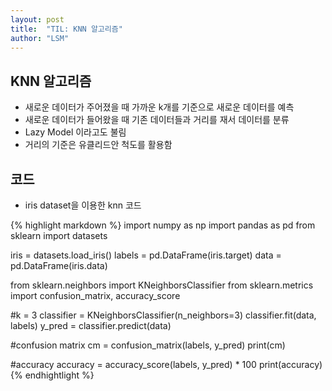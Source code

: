 ```yaml
---
layout: post
title:  "TIL: KNN 알고리즘"
author: "LSM"
---
```

## KNN 알고리즘
- 새로운 데이터가 주어졌을 때 가까운 k개를 기준으로 새로운 데이터를 예측
- 새로운 데이터가 들어왔을 때 기존 데이터들과 거리를 재서 데이터를 분류
- Lazy Model 이라고도 불림
- 거리의 기준은 유클리드안 척도를 활용함

## 코드
- iris dataset을 이용한 knn 코드

{% highlight markdown %}
import numpy as np
import pandas as pd
from sklearn import datasets

iris = datasets.load_iris()
labels = pd.DataFrame(iris.target)
data = pd.DataFrame(iris.data)

from sklearn.neighbors import KNeighborsClassifier
from sklearn.metrics import confusion_matrix, accuracy_score

#k = 3
classifier = KNeighborsClassifier(n_neighbors=3)
classifier.fit(data, labels)
y_pred = classifier.predict(data)

#confusion matrix
cm = confusion_matrix(labels, y_pred)
print(cm)

#accuracy
accuracy = accuracy_score(labels, y_pred) * 100
print(accuracy)
{% endhightlight %}
